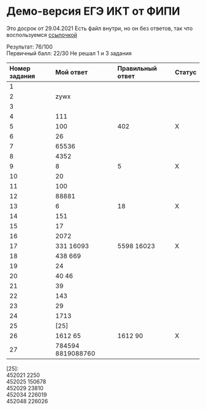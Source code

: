 # Демо-версия ЕГЭ ИКТ от ФИПИ
Это досрок от 29.04.2021
Есть файл внутри, но он без ответов, так что воспользуемся [ссылочкой](https://kompege.ru/variant?kim=25003483)

Результат: 76/100  
Первичный балл: 22/30
Не решал 1 и 3 задания


| Номер задания | Мой ответ | Правильный ответ | Статус |
|:--|:--|:--|:--|
| 1 |  |  |  |
| 2 | zywx |  |  |
| 3 |  |  |  |
| 4 | 111 |  |  |
| 5 | 100 | 402 | X |
| 6 | 26 |  |  |
| 7 | 65536 |  |  |
| 8 | 4352 |  |  |
| 9 | 8 | 5 | X |
| 10 | 20 |  |  |
| 11 | 100 |  |  |
| 12 | 88881 |  |  |
| 13 | 6 | 18 | X |
| 14 | 151 |  |  |
| 15 | 17 |  |  |
| 16 | 2072 |  |  |
| 17 | 331 16093 | 5598 16023 | X |
| 18 | 438 669 |  |  |
| 19 | 24 |  |  |
| 20 | 40 46 |  |  |
| 21 | 39 |  |  |
| 22 | 143 |  |  |
| 23 | 29 |  |  |
| 24 | 1713 |  |  |
| 25 | [25] |  |  |
| 26 | 1612 65 | 1612 90 | X |
| 27 | 784594 8819088760 |  |  |

[25]:  
452021 2250  
452025 150678  
452029 23810  
452034 226019  
452048 226026
